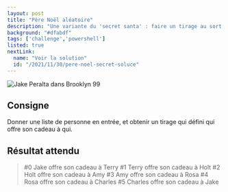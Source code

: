 ```yaml
---
layout: post
title: "Père Noël aléatoire"
description: "Une variante du 'secret santa' : faire un tirage au sort qui permet de savoir à qui doit-on offrir son cadeau"
background: "#dfabdf"
tags: ['challenge','powershell']
listed: true
nextLink:
  name: "Voir la solution"
  id: "/2021/11/30/pere-noel-secret-soluce"
---
```


![Jake Peralta dans Brooklyn 99](https://media3.giphy.com/media/l4JyXxZuYlt6BUUaA/giphy.gif?cid=790b7611db9865c6b3ca30b2ffd967b5c86700f85dbd799a&rid=giphy.gif&ct=g)

## Consigne

Donner une liste de personne en entrée, et obtenir un tirage qui défini qui offre son cadeau à qui.

## Résultat attendu

> #0 Jake offre son cadeau à Terry
> #1 Terry offre son cadeau à Holt
> #2 Holt offre son cadeau à Amy
> #3 Amy offre son cadeau à Rosa
> #4 Rosa offre son cadeau à Charles
> #5 Charles offre son cadeau à Jake
